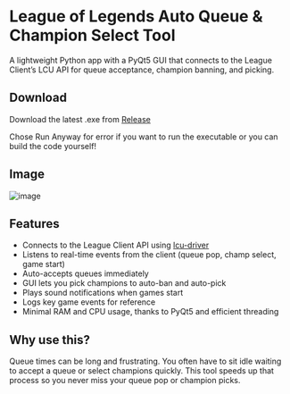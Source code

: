 # League of Legends Auto Queue & Champion Select Tool

A lightweight Python app with a PyQt5 GUI that connects to the League Client’s LCU API for queue acceptance, champion banning, and picking.

## Download

Download the latest .exe from [Release](https://github.com/ahtishamdilawar/LoLQueueAssist/releases/latest)

Chose Run Anyway for error if you want to run the executable or you can build the code yourself!

## Image
![image](https://github.com/user-attachments/assets/09e99dc4-53be-4951-8135-bfe8bfca987c)


## Features

- Connects to the League Client API using [lcu-driver](https://github.com/sousa-andre/lcu-driver)
- Listens to real-time events from the client (queue pop, champ select, game start)
- Auto-accepts queues immediately
- GUI lets you pick champions to auto-ban and auto-pick
- Plays sound notifications when games start
- Logs key game events for reference
- Minimal RAM and CPU usage, thanks to PyQt5 and efficient threading

## Why use this?

Queue times can be long and frustrating. You often have to sit idle waiting to accept a queue or select champions quickly. This tool speeds up that process so you never miss your queue pop or champion picks.


